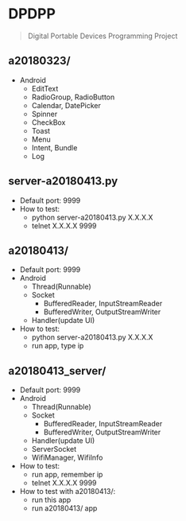 # DPDPP

> Digital Portable Devices Programming Project

## a20180323/

- Android
    - EditText
    - RadioGroup, RadioButton
    - Calendar, DatePicker
    - Spinner
    - CheckBox
    - Toast
    - Menu
    - Intent, Bundle
    - Log

## server-a20180413.py

- Default port: 9999
- How to test:
    - python server-a20180413.py X.X.X.X
    - telnet X.X.X.X 9999

## a20180413/

- Default port: 9999
- Android
    - Thread(Runnable)
    - Socket
        - BufferedReader, InputStreamReader
        - BufferedWriter, OutputStreamWriter
    - Handler(update UI)
- How to test:
    - python server-a20180413.py X.X.X.X
    - run app, type ip

## a20180413_server/

- Default port: 9999
- Android
    - Thread(Runnable)
    - Socket
        - BufferedReader, InputStreamReader
        - BufferedWriter, OutputStreamWriter
    - Handler(update UI)
    - ServerSocket
    - WifiManager, WifiInfo
- How to test:
    - run app, remember ip
    - telnet X.X.X.X 9999
- How to test with a20180413/:
    - run this app
    - run a20180413/ app
